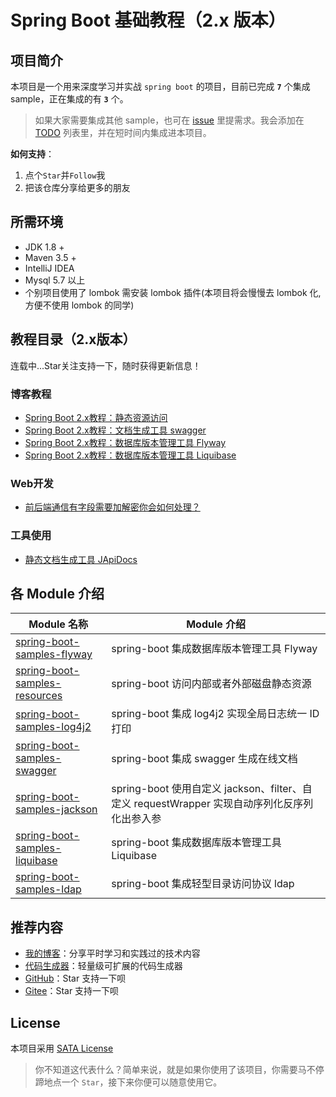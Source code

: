 # Spring Boot 基础教程（2.x 版本）

## 项目简介
本项目是一个用来深度学习并实战 `spring boot` 的项目，目前已完成 **`7`** 个集成 sample，正在集成的有 **`3`** 个。

> 如果大家需要集成其他 sample，也可在 [issue](https://github.com/zhuyizhuo/spring-boot-samples/issues/new) 里提需求。我会添加在 [TODO](./TODO.md) 列表里，并在短时间内集成进本项目。

**如何支持**：
1. 点个`Star`并`Follow`我
2. 把该仓库分享给更多的朋友

## 所需环境
- JDK 1.8 +
- Maven 3.5 +
- IntelliJ IDEA
- Mysql 5.7 以上
- 个别项目使用了 lombok 需安装 lombok 插件(本项目将会慢慢去 lombok 化,方便不使用 lombok 的同学)

## 教程目录（2.x版本）

连载中...Star关注支持一下，随时获得更新信息！

### 博客教程

- [Spring Boot 2.x教程：静态资源访问](http://zhuyizhuo.online/2020/06/11/spring-boot-resources-visit/)
- [Spring Boot 2.x教程：文档生成工具 swagger](http://zhuyizhuo.online/2020/06/17/spring-boot-swagger/)
- [Spring Boot 2.x教程：数据库版本管理工具 Flyway](http://zhuyizhuo.online/2020/06/21/spring-boot-flyway-database-version-control/)
- [Spring Boot 2.x教程：数据库版本管理工具 Liquibase](http://zhuyizhuo.online/2020/07/04/spring-boot-liquibase-database-version-controller/)

### Web开发
- [前后端通信有字段需要加解密你会如何处理？](http://zhuyizhuo.online/2020/07/12/spring-boot-jackson/)

### 工具使用
- [静态文档生成工具 JApiDocs](http://zhuyizhuo.online/2020/07/16/japidocs/)

## 各 Module 介绍

| Module 名称                                                  | Module 介绍                                                  |
| ------------------------------------------------------------ | ------------------------------------------------------------ |
| [spring-boot-samples-flyway](./spring-boot-2.x-samples/spring-boot-samples-flyway) | spring-boot 集成数据库版本管理工具 Flyway |
| [spring-boot-samples-resources](./spring-boot-2.x-samples/spring-boot-samples-resources) | spring-boot 访问内部或者外部磁盘静态资源 |
| [spring-boot-samples-log4j2](./spring-boot-2.x-samples/spring-boot-samples-log4j2)     | spring-boot 集成 log4j2 实现全局日志统一 ID 打印 |
| [spring-boot-samples-swagger](./spring-boot-2.x-samples/spring-boot-samples-swagger) | spring-boot 集成 swagger 生成在线文档 |
| [spring-boot-samples-jackson](./spring-boot-2.x-samples/spring-boot-samples-jackson) | spring-boot 使用自定义 jackson、filter、自定义 requestWrapper 实现自动序列化反序列化出参入参 |
| [spring-boot-samples-liquibase](./spring-boot-2.x-samples/spring-boot-samples-liquibase) | spring-boot 集成数据库版本管理工具 Liquibase |
| [spring-boot-samples-ldap](./spring-boot-2.x-samples/spring-boot-samples-ldap) | spring-boot 集成轻型目录访问协议 ldap |

## 推荐内容

- [我的博客](http://zhuyizhuo.online/)：分享平时学习和实践过的技术内容
- [代码生成器](http://zhuyizhuo.online/code-generator-doc/)：轻量级可扩展的代码生成器
- [GitHub](https://github.com/zhuyizhuo/spring-boot-samples)：Star 支持一下呗
- [Gitee](https://gitee.com/zhuyizhuo/spring-boot-samples)：Star 支持一下呗

## License

本项目采用 [SATA License](https://github.com/zTrix/sata-license)

> 你不知道这代表什么？简单来说，就是如果你使用了该项目，你需要马不停蹄地点一个 `Star`，接下来你便可以随意使用它。